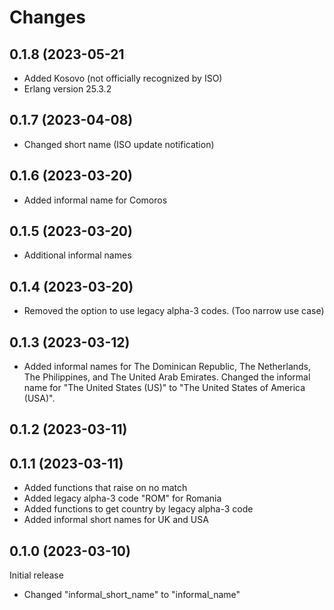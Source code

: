 # Changes

## 0.1.8 (2023-05-21

- Added Kosovo (not officially recognized by ISO)
- Erlang version 25.3.2

## 0.1.7 (2023-04-08)

- Changed short name (ISO update notification)

## 0.1.6 (2023-03-20)

- Added informal name for Comoros

## 0.1.5 (2023-03-20)

- Additional informal names

## 0.1.4 (2023-03-20)

- Removed the option to use legacy alpha-3 codes. (Too narrow use case)

## 0.1.3 (2023-03-12)

- Added informal names for The Dominican Republic, The Netherlands, The Philippines, and The United Arab Emirates. Changed the informal name for "The United States (US)" to "The United States of America (USA)".

## 0.1.2 (2023-03-11)

## 0.1.1 (2023-03-11)

- Added functions that raise on no match
- Added legacy alpha-3 code "ROM" for Romania
- Added functions to get country by legacy alpha-3 code
- Added informal short names for UK and USA

## 0.1.0 (2023-03-10)

Initial release

- Changed "informal_short_name" to "informal_name"

